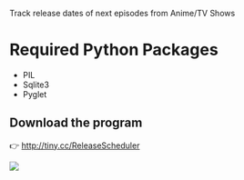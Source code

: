 Track release dates of next episodes from Anime/TV Shows

# Required Python Packages

- PIL
- Sqlite3
- Pyglet
## Download the program

:point_right: http://tiny.cc/ReleaseScheduler

<img src = "https://mykes.s-ul.eu/8apa4pmz">
